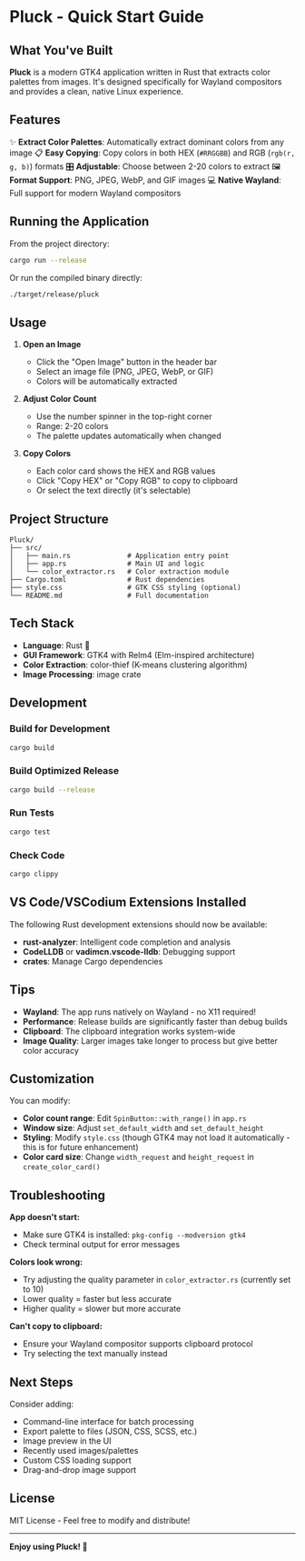 # Pluck - Quick Start Guide

## What You've Built

**Pluck** is a modern GTK4 application written in Rust that extracts color palettes from images. It's designed specifically for Wayland compositors and provides a clean, native Linux experience.

## Features

✨ **Extract Color Palettes**: Automatically extract dominant colors from any image
📋 **Easy Copying**: Copy colors in both HEX (`#RRGGBB`) and RGB (`rgb(r, g, b)`) formats
🎛️ **Adjustable**: Choose between 2-20 colors to extract
🖼️ **Format Support**: PNG, JPEG, WebP, and GIF images
💻 **Native Wayland**: Full support for modern Wayland compositors

## Running the Application

From the project directory:
```bash
cargo run --release
```

Or run the compiled binary directly:
```bash
./target/release/pluck
```

## Usage

1. **Open an Image**
   - Click the "Open Image" button in the header bar
   - Select an image file (PNG, JPEG, WebP, or GIF)
   - Colors will be automatically extracted

2. **Adjust Color Count**
   - Use the number spinner in the top-right corner
   - Range: 2-20 colors
   - The palette updates automatically when changed

3. **Copy Colors**
   - Each color card shows the HEX and RGB values
   - Click "Copy HEX" or "Copy RGB" to copy to clipboard
   - Or select the text directly (it's selectable)

## Project Structure

```
Pluck/
├── src/
│   ├── main.rs              # Application entry point
│   ├── app.rs               # Main UI and logic
│   └── color_extractor.rs   # Color extraction module
├── Cargo.toml               # Rust dependencies
├── style.css                # GTK CSS styling (optional)
└── README.md                # Full documentation
```

## Tech Stack

- **Language**: Rust 🦀
- **GUI Framework**: GTK4 with Relm4 (Elm-inspired architecture)
- **Color Extraction**: color-thief (K-means clustering algorithm)
- **Image Processing**: image crate

## Development

### Build for Development
```bash
cargo build
```

### Build Optimized Release
```bash
cargo build --release
```

### Run Tests
```bash
cargo test
```

### Check Code
```bash
cargo clippy
```

## VS Code/VSCodium Extensions Installed

The following Rust development extensions should now be available:
- **rust-analyzer**: Intelligent code completion and analysis
- **CodeLLDB** or **vadimcn.vscode-lldb**: Debugging support
- **crates**: Manage Cargo dependencies

## Tips

- **Wayland**: The app runs natively on Wayland - no X11 required!
- **Performance**: Release builds are significantly faster than debug builds
- **Clipboard**: The clipboard integration works system-wide
- **Image Quality**: Larger images take longer to process but give better color accuracy

## Customization

You can modify:
- **Color count range**: Edit `SpinButton::with_range()` in `app.rs`
- **Window size**: Adjust `set_default_width` and `set_default_height`
- **Styling**: Modify `style.css` (though GTK4 may not load it automatically - this is for future enhancement)
- **Color card size**: Change `width_request` and `height_request` in `create_color_card()`

## Troubleshooting

**App doesn't start:**
- Make sure GTK4 is installed: `pkg-config --modversion gtk4`
- Check terminal output for error messages

**Colors look wrong:**
- Try adjusting the quality parameter in `color_extractor.rs` (currently set to 10)
- Lower quality = faster but less accurate
- Higher quality = slower but more accurate

**Can't copy to clipboard:**
- Ensure your Wayland compositor supports clipboard protocol
- Try selecting the text manually instead

## Next Steps

Consider adding:
- Command-line interface for batch processing
- Export palette to files (JSON, CSS, SCSS, etc.)
- Image preview in the UI
- Recently used images/palettes
- Custom CSS loading support
- Drag-and-drop image support

## License

MIT License - Feel free to modify and distribute!

---

**Enjoy using Pluck! 🎨**
